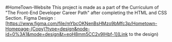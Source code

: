 #HomeTown-Website
This project is made as a part of the Curriculum of "The Front-End Developer Career Path" after completing the HTML and CSS Section.
Figma Design : [https://www.figma.com/file/mYbcOKNenBsHMzo9bMfc3p/Hometown-Homepage-(Copy)?type=design&node-id=0%3A1&mode=design&t=eoH8mm5CC2v9IHbf-1](Link to the design)
